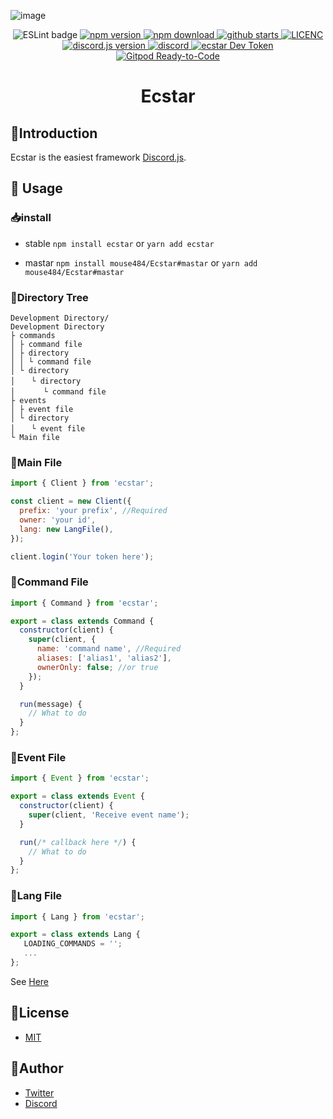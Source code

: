 ![image](https://user-images.githubusercontent.com/38714187/72132993-bb2ab900-33c3-11ea-9ddc-c3dd7feba787.png)

<p align="center">
  <img
    src="https://github.com/mouse484/Ecstar/workflows/ESLint/badge.svg"
    alt="ESLint badge"
  />
  <a href="https://www.npmjs.com/package/ecstar">
    <img src="https://img.shields.io/npm/v/ecstar" alt="npm version" />
  </a>
  <a href="https://www.npmjs.com/package/ecstar">
    <img src="https://img.shields.io/npm/dw/ecstar" alt="npm download" />
  </a>
  <a href="https://github.com/mouse484/Ecstar/stargazers">
    <img
      src="https://img.shields.io/github/stars/mouse484/Ecstar"
      alt="github starts"
    />
  </a>
  <a href="https://github.com/mouse484/Ecstar/blob/master/LICENSE">
    <img src="https://img.shields.io/npm/l/ecstar" alt="LICENC" />
  </a>
  <a href="https://github.com/discordjs/discord.js">
    <img
      src="https://img.shields.io/npm/dependency-version/ecstar/peer/discord.js"
      alt="discord.js version"
    />
  </a>
  <a href="https://discord.gg/T4e5xbP">
    <img
      src="https://img.shields.io/discord/443320971609374721"
      alt="discord"
    />
  </a>
  <a href="https://devtoken.rocks/package/ecstar">
    <img src="https://badge.devtoken.rocks/ecstar" alt="ecstar Dev Token" />
  </a>
  <a href="https://gitpod.io/#https://github.com/mouse484/Ecstar">
    <img
      src="https://img.shields.io/badge/Gitpod-ready--to--code-blue?logo=gitpod"
      alt="Gitpod Ready-to-Code"
    />
  </a>
</p>

<h1 align="center">Ecstar</h1>

## 📃Introduction

Ecstar is the easiest framework [Discord.js](https://github.com/discordjs/discord.js).

## 💬 Usage

### 📥install

- stable
  `npm install ecstar` or `yarn add ecstar`

- mastar
  `npm install mouse484/Ecstar#mastar` or `yarn add mouse484/Ecstar#mastar`

### 📁Directory Tree

```
Development Directory/
Development Directory
├ commands
│ ├ command file
│ ├ directory
│ │ └ command file
│ └ directory
│ 　 └ directory
│ 　 　 └ command file
├ events
│ ├ event file
│ └ directory
│ 　 └ event file
└ Main file
```

### 📄Main File

```js main.js
import { Client } from 'ecstar';

const client = new Client({
  prefix: 'your prefix', //Required
  owner: 'your id',
  lang: new LangFile(),
});

client.login('Your token here');
```

### 📄Command File

```js
import { Command } from 'ecstar';

export = class extends Command {
  constructor(client) {
    super(client, {
      name: 'command name', //Required
      aliases: ['alias1', 'alias2'],
      ownerOnly: false; //or true
    });
  }

  run(message) {
    // What to do
  }
};
```

### 📄Event File

```js
import { Event } from 'ecstar';

export = class extends Event {
  constructor(client) {
    super(client, 'Receive event name');
  }

  run(/* callback here */) {
    // What to do
  }
};
```

### 📄Lang File

```ts
import { Lang } from 'ecstar';

export = class extends Lang {
   LOADING_COMMANDS = '';
   ...
};
```
See [Here](https://github.com/mouse484/Ecstar/tree/master/src/lang)

## 🎫License

- [MIT](https://github.com/mouse484/Ecstar/blob/master/LICENSE)

## 👀Author

- [Twitter](https://twitter.com/mouse_484)
- [Discord](https://discord.gg/T4e5xbP)
